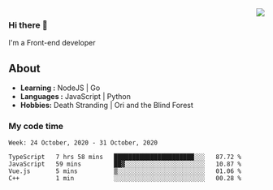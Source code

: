 <img align='right' src="https://github-readme-stats.vercel.app/api?username=strugglebak&show_icons=true">

### Hi there 👋

I'm a Front-end developer

## About

-  **Learning :** NodeJS | Go
-  **Languages :** JavaScript | Python
-  **Hobbies:** Death Stranding | Ori and the Blind Forest

### My code time

<!--START_SECTION:waka-->
```text
Week: 24 October, 2020 - 31 October, 2020

TypeScript   7 hrs 58 mins   ██████████████████████░░░   87.72 % 
JavaScript   59 mins         ██▓░░░░░░░░░░░░░░░░░░░░░░   10.87 % 
Vue.js       5 mins          ▒░░░░░░░░░░░░░░░░░░░░░░░░   01.06 % 
C++          1 min           ░░░░░░░░░░░░░░░░░░░░░░░░░   00.28 % 
```
<!--END_SECTION:waka-->
